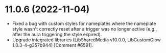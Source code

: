 # 11.0.6 (2022-11-04)

* Fixed a bug with custom styles for nameplates where the nameplate style wasn't correctly reset after a trigger was no longer active (e.g., after the aura triggering the style expired).
* Upgrade integrated libraries (LibSharedMedia v10.0.0, LibCustomGlow 1.0.3-4-g357b944) [Comment #6591].